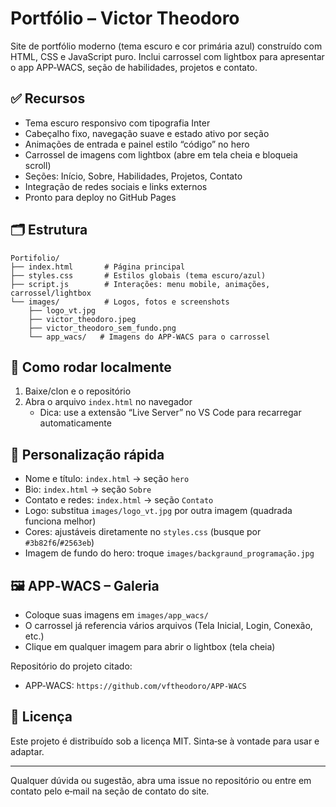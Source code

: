 # Portfólio – Victor Theodoro

Site de portfólio moderno (tema escuro e cor primária azul) construído com HTML, CSS e JavaScript puro. Inclui carrossel com lightbox para apresentar o app APP‑WACS, seção de habilidades, projetos e contato.

## ✅ Recursos

- Tema escuro responsivo com tipografia Inter
- Cabeçalho fixo, navegação suave e estado ativo por seção
- Animações de entrada e painel estilo “código” no hero
- Carrossel de imagens com lightbox (abre em tela cheia e bloqueia scroll)
- Seções: Início, Sobre, Habilidades, Projetos, Contato
- Integração de redes sociais e links externos
- Pronto para deploy no GitHub Pages

## 🗂️ Estrutura

```
Portifolio/
├── index.html       # Página principal
├── styles.css       # Estilos globais (tema escuro/azul)
├── script.js        # Interações: menu mobile, animações, carrossel/lightbox
└── images/          # Logos, fotos e screenshots
    ├── logo_vt.jpg
    ├── victor_theodoro.jpeg
    ├── victor_theodoro_sem_fundo.png
    └── app_wacs/   # Imagens do APP‑WACS para o carrossel
```

## 🚀 Como rodar localmente

1. Baixe/clon e o repositório
2. Abra o arquivo `index.html` no navegador
   - Dica: use a extensão “Live Server” no VS Code para recarregar automaticamente

## 🧩 Personalização rápida

- Nome e título: `index.html` → seção `hero`
- Bio: `index.html` → seção `Sobre`
- Contato e redes: `index.html` → seção `Contato`
- Logo: substitua `images/logo_vt.jpg` por outra imagem (quadrada funciona melhor)
- Cores: ajustáveis diretamente no `styles.css` (busque por `#3b82f6`/`#2563eb`)
- Imagem de fundo do hero: troque `images/backgraund_programação.jpg`

## 🖼️ APP‑WACS – Galeria

- Coloque suas imagens em `images/app_wacs/`
- O carrossel já referencia vários arquivos (Tela Inicial, Login, Conexão, etc.)
- Clique em qualquer imagem para abrir o lightbox (tela cheia)

Repositório do projeto citado:

- APP‑WACS: `https://github.com/vftheodoro/APP-WACS`
  
## 📄 Licença

Este projeto é distribuído sob a licença MIT. Sinta‑se à vontade para usar e adaptar.

---

Qualquer dúvida ou sugestão, abra uma issue no repositório ou entre em contato pelo e‑mail na seção de contato do site.
